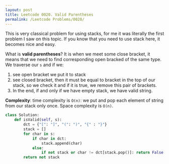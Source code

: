 ```yaml
---
layout: post
title: Leetcode 0020. Valid Parentheses
permalink: /Leetcode Problems/0020/
---
```


This is very classical problem for using stacks, for me it was literally the first problem I saw on this topic. If you know that you need to use stack here, it becomes nice and easy.

What is **valid parentheses**? It is when we meet some close bracket, it means that we need to find corresponding open bracked of the same type. We traverse our `s` and if we:
1. see open bracket we put it to stack
2. see closed bracket, then it must be equal to bracket in the top of our stack, so we check it and if it is true, we remove this pair of brackets.
3. In the end, if and only if we have empty stack, we have valid string.

**Complexity**: time complexity is `O(n)`: we put and pop each element of string from our stack only once. Space complexity is `O(n)`.

```python
class Solution:
    def isValid(self, s):
        dct = {"[": "]", "(": ")", "{" : "}"}
        stack = []
        for char in s:
            if char in dct:
                stack.append(char)
            else:
                if not stack or char != dct[stack.pop()]: return False           
        return not stack
```